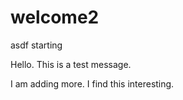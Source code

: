 # welcome2
asdf starting

Hello. This is a test message. 

I am adding more. I find this interesting.
